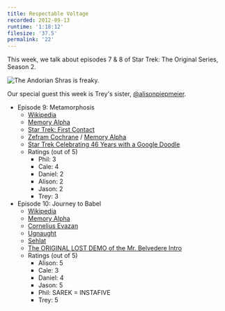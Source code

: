 ```yaml
---
title: Respectable Voltage
recorded: 2012-09-13
runtime: '1:18:12'
filesize: '37.5'
permalink: '22'
---
```


This week, we talk about episodes 7 & 8 of Star Trek: The Original Series, Season 2.

![The Andorian Shras is freaky.](https://jawgrind.s3.amazonaws.com/Jawgrind-Episode-22.jpg)

Our special guest this week is Trey's sister, [@alisonpiepmeier](https://twitter.com/alisonpiepmeier).

- Episode 9: Metamorphosis
    - [Wikipedia](http://en.wikipedia.org/wiki/Metamorphosis_(Star_Trek:_The_Original_Series))
    - [Memory Alpha](http://en.memory-alpha.org/wiki/Metamorphosis_(episode))
    - [Star Trek: First Contact](http://en.wikipedia.org/wiki/Star_Trek:_First_Contact)
    - [Zefram Cochrane](http://en.wikipedia.org/wiki/Zefram_Cochrane) / [Memory Alpha](http://en.memory-alpha.org/wiki/Zefram_Cochrane)
    - [Star Trek Celebrating 46 Years with a Google Doodle](http://www.startrek.com/article/celebrating-46-years-with-a-google-doodle)
    - Ratings (out of 5)
        - Phil: 3
        - Cale: 4
        - Daniel: 2
        - Alison: 2
        - Jason: 2
        - Trey: 3
- Episode 10: Journey to Babel
    - [Wikipedia](http://en.wikipedia.org/wiki/Journey_to_Babel)
    - <a href="http://en.memory-alpha.org/wiki/Journey_to_Babel_(episode)">Memory Alpha</a>
    - [Cornelius Evazan](http://starwars.wikia.com/wiki/Cornelius_Evazan)
    - [Ugnaught](http://starwars.wikia.com/wiki/Ugnaught)
    - [Sehlat](http://en.memory-alpha.org/wiki/Sehlat)
    - [The ORIGINAL LOST DEMO of the Mr. Belvedere Intro](https://vimeo.com/37140054)
    - Ratings (out of 5)
        - Alison: 5
        - Cale: 3
        - Daniel: 4
        - Jason: 5
        - Phil: SAREK = INSTAFIVE
        - Trey: 5
